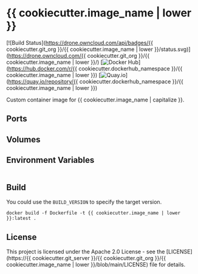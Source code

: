 # {{ cookiecutter.image_name | lower }}

[![Build Status](https://drone.owncloud.com/api/badges/{{ cookiecutter.git_org }}/{{ cookiecutter.image_name | lower }}/status.svg)](https://drone.owncloud.com/{{ cookiecutter.git_org }}/{{ cookiecutter.image_name | lower }}/)
[![Docker Hub](https://img.shields.io/badge/docker-latest-blue.svg?logo=docker&logoColor=white)](https://hub.docker.com/r/{{ cookiecutter.dockerhub_namespace }}/{{ cookiecutter.image_name | lower }})
[![Quay.io](https://img.shields.io/badge/quay-latest-blue.svg?logo=docker&logoColor=white)](https://quay.io/repository/{{ cookiecutter.dockerhub_namespace }}/{{ cookiecutter.image_name | lower }})

Custom container image for {{ cookiecutter.image_name | capitalize }}.

## Ports

## Volumes

## Environment Variables

```Shell

```

## Build

You could use the `BUILD_VERSION` to specify the target version.

```Shell
docker build -f Dockerfile -t {{ cookiecutter.image_name | lower }}:latest .
```

## License

This project is licensed under the Apache 2.0 License - see the [LICENSE](https://{{ cookiecutter.git_server }}/{{ cookiecutter.git_org }}/{{ cookiecutter.image_name | lower }}/blob/main/LICENSE) file for details.
